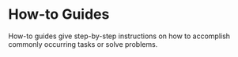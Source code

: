 # How-to Guides

How-to guides give step-by-step instructions on how to accomplish commonly occurring tasks or solve problems.